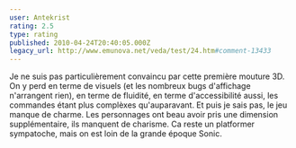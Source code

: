 ```yaml
---
user: Antekrist
rating: 2.5
type: rating
published: 2010-04-24T20:40:05.000Z
legacy_url: http://www.emunova.net/veda/test/24.htm#comment-13433
---
```

Je ne suis pas particulièrement convaincu par cette première mouture 3D. On y perd en terme de visuels (et les nombreux bugs d'affichage n'arrangent rien), en terme de fluidité, en terme d'accessibilité aussi, les commandes étant plus complèxes qu'auparavant.
Et puis je sais pas, le jeu manque de charme. Les personnages ont beau avoir pris une dimension supplémentaire, ils manquent de charisme. Ca reste un platformer sympatoche, mais on est loin de la grande époque Sonic.
